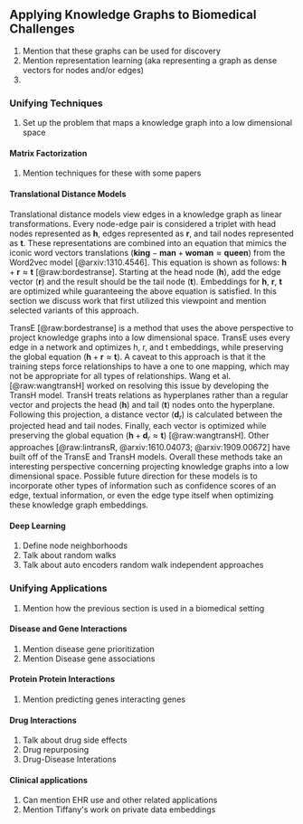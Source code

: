 ## Applying Knowledge Graphs to Biomedical Challenges

1. Mention that these graphs can be used for discovery
2. Mention representation learning (aka representing a graph as dense vectors for nodes and/or edges)
3. 

### Unifying Techniques

1. Set up the problem that maps a knowledge graph into a low dimensional space

#### Matrix Factorization

1. Mention techniques for these with some papers

#### Translational Distance Models

Translational distance models view edges in a knowledge graph as linear transformations.
Every node-edge pair is considered a triplet with head nodes represented as $\textbf{h}$, edges represented as $\textbf{r}$, and tail nodes represented as $\textbf{t}$.
These representations are combined into an equation that mimics the iconic word vectors translations ($\textbf{king} - \textbf{man} + \textbf{woman} \approx \textbf{queen}$) from the Word2vec model [@arxiv:1310.4546].
This equation is shown as follows: $\textbf{h} + \textbf{r} \approx \textbf{t}$ [@raw:bordestranse].
Starting at the head node ($\textbf{h}$), add the edge vector ($\textbf{r}$) and the result should be the tail node ($\textbf{t}$).
Embeddings for $\textbf{h}$, $\textbf{r}$, $\textbf{t}$ are optimized while guaranteeing the above equation is satisfied.
In this section we discuss work that first utilized this viewpoint and mention selected variants of this approach.

TransE [@raw:bordestranse] is a method that uses the above perspective to project knowledge graphs into a low dimensional space.
TransE uses every edge in a network and optimizes h, r, and t embeddings, while preserving the global equation ($\textbf{h} + \textbf{r} \approx \textbf{t}$).
A caveat to this approach is that it the training steps force relationships to have a one to one mapping, which may not be appropriate for all types of relationships.
Wang et al. [@raw:wangtransH] worked on resolving this issue by developing the TransH model.
TransH treats relations as hyperplanes rather than a regular vector and projects the head ($\textbf{h}$) and tail ($\textbf{t}$) nodes onto the hyperplane.
Following this projection, a distance vector ($\textbf{d}_{r}$) is calculated between the projected head and tail nodes.
Finally, each vector is optimized while preserving the global equation ($\textbf{h} + \textbf{d}_{r} \approx \textbf{t}$) [@raw:wangtransH].
Other approaches [@raw:lintransR, @arxiv:1610.04073; @arxiv:1909.00672] have built off of the TransE and TransH models. 
Overall these methods take an interesting perspective concerning projecting knowledge graphs into a low dimensional space.
Possible future direction for these models is to incorporate other types of information such as confidence scores of an edge, textual information, or even the edge type itself when optimizing these knowledge graph embeddings.

#### Deep Learning

1. Define node neighborhoods
2. Talk about random walks 
3. Talk about auto encoders random walk independent approaches 

### Unifying Applications

1. Mention how the previous section is used in a biomedical setting

#### Disease and Gene Interactions

1. Mention disease gene prioritization
2. Mention Disease gene associations

#### Protein Protein Interactions

1. Mention predicting genes interacting genes

#### Drug Interactions

1. Talk about drug side effects
2. Drug repurposing
3. Drug-Disease Interations

#### Clinical applications

1. Can mention EHR use and other related applications
2. Mention Tiffany's work on private data embeddings
